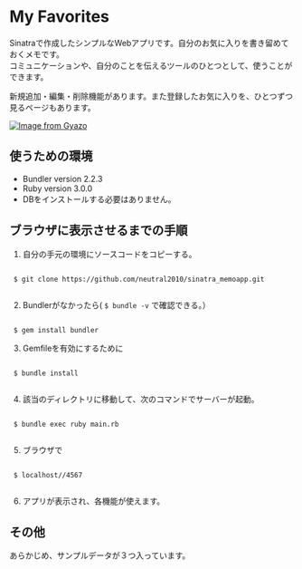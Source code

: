 # My Favorites

Sinatraで作成したシンプルなWebアプリです。自分のお気に入りを書き留めておくメモです。<br>
コミュニケーションや、自分のことを伝えるツールのひとつとして、使うことができます。

新規追加・編集・削除機能があります。また登録したお気に入りを、ひとつずつ見るページもあります。

[![Image from Gyazo](https://i.gyazo.com/b4d554790879730afb36592dba739ce8.gif)](https://gyazo.com/b4d554790879730afb36592dba739ce8)


## 使うための環境
- Bundler version 2.2.3
- Ruby version 3.0.0
- DBをインストールする必要はありません。

## ブラウザに表示させるまでの手順
1. 自分の手元の環境にソースコードをコピーする。<br>
```
   
 $ git clone https://github.com/neutral2010/sinatra_memoapp.git
   
```
2. Bundlerがなかったら( `$ bundle -v` で確認できる。）<br>
```
   
 $ gem install bundler

```
3. Gemfileを有効にするために
```
 
 $ bundle install
 
```
4. 該当のディレクトリに移動して、次のコマンドでサーバーが起動。
```

 $ bundle exec ruby main.rb
 
```
5. ブラウザで
```

 $ localhost//4567
 
```
6. アプリが表示され、各機能が使えます。

##  その他
あらかじめ、サンプルデータが３つ入っています。
